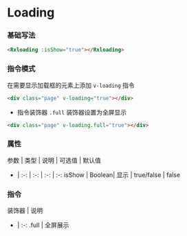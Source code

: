 # Loading

### 基础写法
```html
<Rxloading :isShow="true"></Rxloading>
```

### 指令模式

在需要显示加载框的元素上添加 `v-loading` 指令

<!-- > 当前元素的 `position` 属性需要为 `relative` 或 `absolute` -->


```html
<div class="page" v-loading="true"></div>
```
* 指令装饰器
`.full` 装饰器设置为全屏显示
```html
<div class="page" v-loading.full="true"></div>
```



### 属性

参数 | 类型 | 说明 | 可选值 | 默认值 
- | :-: | :-: | :-: | :-:
isShow | Boolean| 显示 | true/false | false

### 指令

装饰器 | 说明 
- | :-: 
.full |  全屏展示 
